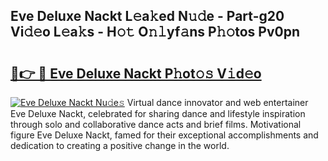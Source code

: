 ## Eve Deluxe Nackt L𝚎a𝚔ed N𝚞𝚍e - Part-g20 Vi𝚍𝚎o L𝚎a𝚔s - H𝚘𝚝 O𝚗𝚕yf𝚊ns P𝚑𝚘tos Pv0pn

# <h2><a href="http://kfca5i.oniu.top/?m=Eve+Deluxe+Nackt">🔗👉 🔴 Eve Deluxe Nackt P𝚑ot𝚘𝚜 V𝚒d𝚎o</a></h2>

[![Eve Deluxe Nackt Nu𝚍e𝚜](https://i.imgur.com/0qMVB7G.gif)](http://kfca5i.oniu.top/?m=Eve+Deluxe+Nackt)
Virtual dance innovator and web entertainer Eve Deluxe Nackt, celebrated for sharing dance and lifestyle inspiration through solo and collaborative dance acts and brief films. Motivational figure Eve Deluxe Nackt, famed for their exceptional accomplishments and dedication to creating a positive change in the world.  
